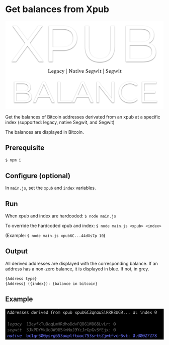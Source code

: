 # Get balances from Xpub

![XPUB](./logo.png)

Get the balances of Bitcoin addresses derivated from an xpub at a specific index (supported: legacy, native Segwit, and Segwit)

The balances are displayed in Bitcoin.

## Prerequisite

`$ npm i`

## Configure (optional)

In `main.js`, set the `xpub` and `index` variables.

## Run

When xpub and index are hardcoded:
`$ node main.js`

To override the hardcoded xpub and index:
`$ node main.js <xpub> <index>`

(Example: `$ node main.js xpub6C...44dXs7p 10`)

## Output

All derived addresses are displayed with the corresponding balance. If an address has a non-zero balance, it is displayed in blue. If not, in grey.

```
{Address type}
{Address} ({index}): {balance in bitcoin}
```

## Example

![EXAMPLE](./example.png)